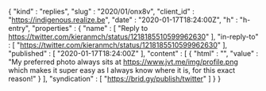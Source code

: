{
  "kind" : "replies",
  "slug" : "2020/01/onx8v",
  "client_id" : "https://indigenous.realize.be",
  "date" : "2020-01-17T18:24:00Z",
  "h" : "h-entry",
  "properties" : {
    "name" : [ "Reply to https://twitter.com/kieranmch/status/1218185510599962630" ],
    "in-reply-to" : [ "https://twitter.com/kieranmch/status/1218185510599962630" ],
    "published" : [ "2020-01-17T18:24:00Z" ],
    "content" : [ {
      "html" : "",
      "value" : "My preferred photo always sits at https://www.jvt.me/img/profile.png which makes it super easy as I always know where it is, for this exact reason!"
    } ],
    "syndication" : [ "https://brid.gy/publish/twitter" ]
  }
}
